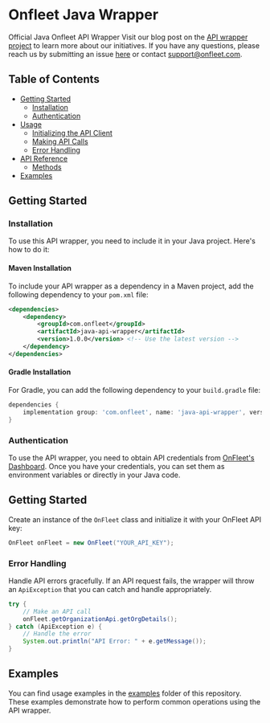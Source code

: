 # Onfleet Java Wrapper

Official Java Onfleet API Wrapper
Visit our blog post on the  [API wrapper project](https://onfleet.com/blog/api-wrappers-explained/)  to learn more about our initiatives. If you have any questions, please reach us by submitting an issue  [here](https://github.com/onfleet/java-onfleet/issues)  or contact  [support@onfleet.com](mailto:support@onfleet.com).

## Table of Contents
- [Getting Started](#getting-started)
    - [Installation](#installation)
    - [Authentication](#authentication)
- [Usage](#usage)
    - [Initializing the API Client](#initializing-the-api-client)
    - [Making API Calls](#making-api-calls)
    - [Error Handling](#error-handling)
- [API Reference](#api-reference)
    - [Methods](#methods)
- [Examples](#examples)

## Getting Started

### Installation

To use this API wrapper, you need to include it in your Java project. Here's how to do it:

#### Maven Installation

To include your API wrapper as a dependency in a Maven project, add the following dependency to your `pom.xml` file:

```xml
<dependencies>
    <dependency>
        <groupId>com.onfleet</groupId>
        <artifactId>java-api-wrapper</artifactId>
        <version>1.0.0</version> <!-- Use the latest version -->
    </dependency>
</dependencies>
```

#### Gradle Installation

For Gradle, you can add the following dependency to your `build.gradle` file:

```groovy
dependencies {
    implementation group: 'com.onfleet', name: 'java-api-wrapper', version: '1.0.0' // Use the latest version
}
```

### Authentication

To use the API wrapper, you need to obtain API credentials from [OnFleet's Dashboard](https://onfleet.com/dashboard#/manage). Once you have your credentials, you can set them as environment variables or directly in your Java code.

## Getting Started
Create an instance of the `OnFleet` class and initialize it with your OnFleet API key:

```java
OnFleet onFleet = new OnFleet("YOUR_API_KEY");
```

### Error Handling
Handle API errors gracefully. If an API request fails, the wrapper will throw an `ApiException` that you can catch and handle appropriately.

```java
try {
    // Make an API call
    onFleet.getOrganizationApi.getOrgDetails();
} catch (ApiException e) {
    // Handle the error
    System.out.println("API Error: " + e.getMessage());
}
```

## Examples
You can find usage examples in the [examples](https://github.com/onfleet/java-onfleet/tree/main/src/examples) folder of this repository. These examples demonstrate how to perform common operations using the API wrapper.
